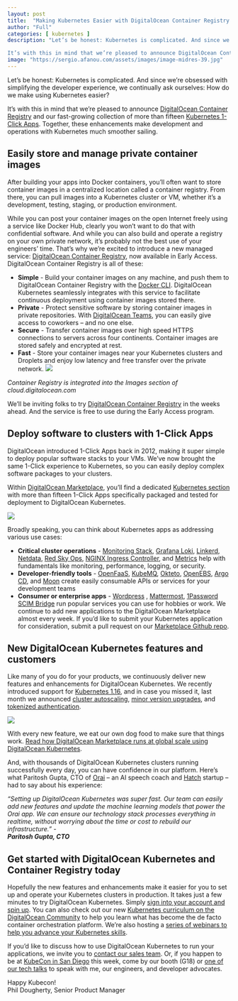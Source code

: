 ```yaml
---
layout: post
title:  "Making Kubernetes Easier with DigitalOcean Container Registry and 1-Click Apps"
author: "Full"
categories: [ kubernetes ]
description: "Let’s be honest: Kubernetes is complicated. And since we’re obsessed with simplifying the developer experience, we continually ask ourselves: How do we make using Kubernetes easier?

It’s with this in mind that we’re pleased to announce DigitalOcean Container Registryhttps://www.digitalocean.com/products/containerregistry/ and our fastgrowing collection of more than fifteen Kubernetes 1Click Appshttps://marketplace.digitalocean.com/category/kubernetes. Together, these enhancements make developme"
image: "https://sergio.afanou.com/assets/images/image-midres-39.jpg"
---
```



Let’s be honest: Kubernetes is complicated. And since we’re obsessed with simplifying the developer experience, we continually ask ourselves: How do we make using Kubernetes easier?

It’s with this in mind that we’re pleased to announce [DigitalOcean Container Registry](https://www.digitalocean.com/products/container-registry/) and our fast-growing collection of more than fifteen [Kubernetes 1-Click Apps](https://marketplace.digitalocean.com/category/kubernetes). Together, these enhancements make development and operations with Kubernetes much smoother sailing.

Easily store and manage private container images
------------------------------------------------

After building your apps into Docker containers, you’ll often want to store container images in a centralized location called a container registry. From there, you can pull images into a Kubernetes cluster or VM, whether it’s a development, testing, staging, or production environment.

While you can post your container images on the open Internet freely using a service like Docker Hub, clearly you won’t want to do that with confidential software. And while you can also build and operate a registry on your own private network, it’s probably not the best use of your engineers’ time. That’s why we’re excited to introduce a new managed service: [DigitalOcean Container Registry](https://www.digitalocean.com/products/container-registry/), now available in Early Access. DigitalOcean Container Registry is all of these:

* **Simple** - Build your container images on any machine, and push them to DigitalOcean Container Registry with the [Docker CLI](https://docs.docker.com/engine/reference/commandline/cli/). DigitalOcean Kubernetes seamlessly integrates with this service to facilitate continuous deployment using container images stored there.
* **Private** - Protect sensitive software by storing container images in private repositories. With [DigitalOcean Teams](https://www.digitalocean.com/products/teams/), you can easily give access to coworkers – and no one else.
* **Secure** - Transfer container images over high speed HTTPS connections to servers across four continents. Container images are stored safely and encrypted at rest.
* **Fast** - Store your container images near your Kubernetes clusters and Droplets and enjoy low latency and free transfer over the private network.
![](https://images.prismic.io/www-static/68b2e34b-cee8-428f-bd65-e1089df8c047_digitalocean-container-registry-ui.png?auto=compress,format)

*Container Registry is integrated into the Images section of cloud.digitalocean.com*

We’ll be inviting folks to try [DigitalOcean Container Registry](https://www.digitalocean.com/products/container-registry/) in the weeks ahead. And the service is free to use during the Early Access program.

Deploy software to clusters with 1-Click Apps
---------------------------------------------

DigitalOcean introduced 1-Click Apps back in 2012, making it super simple to deploy popular software stacks to your VMs. We’ve now brought the same 1-Click experience to Kubernetes, so you can easily deploy complex software packages to your clusters.

Within [DigitalOcean Marketplace](https://marketplace.digitalocean.com/), you’ll find a dedicated [Kubernetes section](https://marketplace.digitalocean.com/category/kubernetes) with more than fifteen 1-Click Apps specifically packaged and tested for deployment to DigitalOcean Kubernetes.

![](https://images.prismic.io/www-static/4a9bc9d3-593f-47bb-a6fd-857a36e8a3c4_digitalocean-kubernetes-1-click-apps.png?auto=compress,format)

Broadly speaking, you can think about Kubernetes apps as addressing various use cases:

* **Critical cluster operations** - [Monitoring Stack](https://marketplace.digitalocean.com/apps/kubernetes-monitoring-stack), [Grafana Loki](https://marketplace.digitalocean.com/apps/grafana-loki), [Linkerd](https://marketplace.digitalocean.com/apps/linkerd), [Netdata](https://marketplace.digitalocean.com/apps/netdata), [Red Sky Ops](https://marketplace.digitalocean.com/apps/red-sky-ops), [NGINX Ingress Controller](https://marketplace.digitalocean.com/apps/nginx-ingress-controller), and [Metrics](https://marketplace.digitalocean.com/apps/kubernetes-metrics-server) help with fundamentals like monitoring, performance, logging, or security.
* **Developer-friendly tools** - [OpenFaaS](https://marketplace.digitalocean.com/apps/openfaas-kubernetes), [KubeMQ](https://marketplace.digitalocean.com/apps/kubemq), [Okteto](https://marketplace.digitalocean.com/apps/okteto-1), [OpenEBS](https://marketplace.digitalocean.com/apps/openebs-1), [Argo CD](https://marketplace.digitalocean.com/apps/argo-cd), and [Moon](https://marketplace.digitalocean.com/apps/moon) create easily consumable APIs or services for your development teams
* **Consumer or enterprise apps** - [Wordpress](https://marketplace.digitalocean.com/apps/wordpress-kubernetes) , [Mattermost](https://marketplace.digitalocean.com/apps/mattermost-operator), [1Password SCIM Bridge](https://marketplace.digitalocean.com/apps/1password-scim-bridge) run popular services you can use for hobbies or work.
We continue to add new applications to the DigitalOcean Marketplace almost every week. If you’d like to submit your Kubernetes application for consideration, submit a pull request on our [Marketplace Github repo](https://github.com/digitalocean/marketplace-kubernetes/blob/master/CONTRIBUTING.md).

New DigitalOcean Kubernetes features and customers
--------------------------------------------------

Like many of you do for your products, we continuously deliver new features and enhancements for DigitalOcean Kubernetes. We recently introduced support for [Kubernetes 1.16](https://kubernetes.io/blog/2019/09/18/kubernetes-1-16-release-announcement/), and in case you missed it, last month we announced [cluster autoscaling](https://www.digitalocean.com/docs/kubernetes/how-to/configure-autoscaling/), [minor version upgrades](https://www.digitalocean.com/docs/kubernetes/how-to/upgrade-cluster/), and [tokenized authentication](https://www.digitalocean.com/docs/kubernetes/how-to/connect-to-cluster/).

![](https://images.prismic.io/www-static/703a0786-3d3b-4499-af91-0a34d09e36be_digitalocean-kubernetes-autoscale-1.png?auto=compress,format)

With every new feature, we eat our own dog food to make sure that things work. [Read how DigitalOcean Marketplace runs at global scale using DigitalOcean Kubernetes](https://blog.digitalocean.com/how-we-launched-our-marketplace-using-digitalocean-kubernetes-part-1/).

And, with thousands of DigitalOcean Kubernetes clusters running successfully every day, you can have confidence in our platform. Here’s what Paritosh Gupta, CTO of [Orai](http://www.orai.com/) – an AI speech coach and [Hatch](https://www.digitalocean.com/hatch/) startup – had to say about his experience:

*“Setting up DigitalOcean Kubernetes was super fast. Our team can easily add new features and update the machine learning models that power the Orai app. We can ensure our technology stack processes everything in realtime, without worrying about the time or cost to rebuild our infrastructure.” -  
**Paritosh Gupta, CTO***


Get started with DigitalOcean Kubernetes and Container Registry today
---------------------------------------------------------------------

Hopefully the new features and enhancements make it easier for you to set up and operate your Kubernetes clusters in production. It takes just a few minutes to try DigitalOcean Kubernetes. Simply [sign into your account and spin up](https://cloud.digitalocean.com/kubernetes/clusters/new). You can also check out our new [Kubernetes curriculum on the DigitalOcean Community](https://www.digitalocean.com/community/curriculums/kubernetes-for-full-stack-developers) to help you learn what has become the de facto container orchestration platform. We’re also hosting a [series of webinars to help you advance your Kubernetes skills](https://go.digitalocean.com/WEBAdvanced-K8s-With-DO-General_MainLandingPagev1).

If you’d like to discuss how to use DigitalOcean Kubernetes to run your applications, we invite you to [contact our sales team](https://www.digitalocean.com/company/contact/sales/). Or, if you happen to be at [KubeCon in San Diego](https://events19.linuxfoundation.org/events/kubecon-cloudnativecon-north-america-2019/) this week, come by our booth (G18) or [one of our tech talks](https://kccncna19.sched.com/?searchstring=digitalocean) to speak with me, our engineers, and developer advocates.

Happy Kubecon!  
Phil Dougherty, Senior Product Manager

